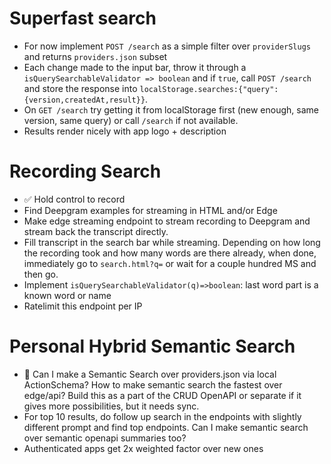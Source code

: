 <!-- Search is the vital first step that comes before endpoint authentication and execution. It should be done super well. -->

# Superfast search

- For now implement `POST /search` as a simple filter over `providerSlugs` and returns `providers.json` subset
- Each change made to the input bar, throw it through a `isQuerySearchableValidator => boolean` and if `true`, call `POST /search` and store the response into `localStorage.searches:{"query":{version,createdAt,result}}`.
- On `GET /search` try getting it from localStorage first (new enough, same version, same query) or call `/search` if not available.
- Results render nicely with app logo + description

<!-- IMPLEMENT THIS ASAP AS A FIRST NICE DEMO -->

# Recording Search

- ✅ Hold control to record
- Find Deepgram examples for streaming in HTML and/or Edge
- Make edge streaming endpoint to stream recording to Deepgram and stream back the transcript directly.
- Fill transcript in the search bar while streaming. Depending on how long the recording took and how many words are there already, when done, immediately go to `search.html?q=` or wait for a couple hundred MS and then go.
- Implement `isQuerySearchableValidator(q)=>boolean`: last word part is a known word or name
- Ratelimit this endpoint per IP

# Personal Hybrid Semantic Search

- 🤔 Can I make a Semantic Search over providers.json via local ActionSchema? How to make semantic search the fastest over edge/api? Build this as a part of the CRUD OpenAPI or separate if it gives more possibilities, but it needs sync.
- For top 10 results, do follow up search in the endpoints with slightly different prompt and find top endpoints. Can I make semantic search over semantic openapi summaries too?
- Authenticated apps get 2x weighted factor over new ones
